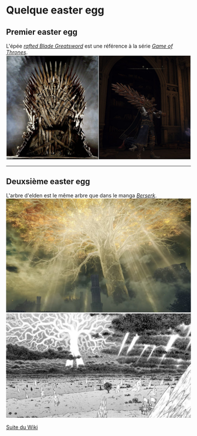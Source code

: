 # Quelque easter egg

## Premier easter egg
L'épée _[rafted Blade Greatsword](https://www.gamepur.com/guides/where-to-find-the-game-of-thrones-easter-egg-in-elden-ring-grafted-blade-greatsword-location)_ est une référence à la série _[Game of Thrones](https://fr.wikipedia.org/wiki/Game_of_Thrones)_.
![alt text](https://github.com/Willthore/elden-aix/blob/main/iron-throne-greatsword-1646086761421.jpg)

---

## Deuxsième easter egg
L'arbre d'elden est le même arbre que dans le manga _[Berserk](https://fr.wikipedia.org/wiki/Berserk_(manga))_.
![alt text](https://github.com/Willthore/elden-aix/blob/main/E3jHqKfWUA0z3z2.jpeg) ![alt text](https://github.com/Willthore/elden-aix/blob/main/E3l-2ZKWUAEJ8St.jpg)

[Suite du Wiki](https://github.com/Willthore/elden-aix/edit/main/Suite%20du%20Wiki.md)
